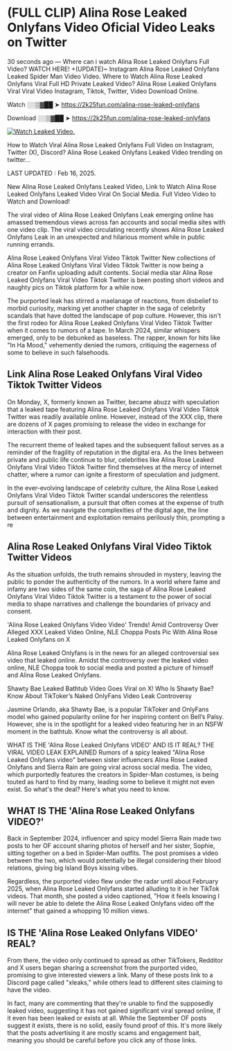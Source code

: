 # (FULL CLIP) Alina Rose Leaked Onlyfans Video Oficial Video Leaks on Twitter

30 seconds ago — Where can i watch Alina Rose Leaked Onlyfans Full Video? WATCH HERE! +(UPDATE)~ Instagram Alina Rose Leaked Onlyfans Leaked Spider Man Video Video. Where to Watch Alina Rose Leaked Onlyfans Viral Full HD Private Leaked Video? Alina Rose Leaked Onlyfans Viral Viral Video Instagram, Tiktok, Twitter, Video Download Online.

Watch ░░▒▓██ ➤ https://2k25fun.com/alina-rose-leaked-onlyfans

Download ░░▒▓██ ➤ https://2k25fun.com/alina-rose-leaked-onlyfans

[![Watch Leaked Video.](https://miro.medium.com/v2/resize:fit:828/format:webp/1*cilzJN44JGOrTw9NJCrNHA.gif "Watch Leaked Video")](https://2k25fun.com/alina-rose-leaked-onlyfans)

How to Watch Viral Alina Rose Leaked Onlyfans Full Video on Instagram, Twitter (X), Discord? Alina Rose Leaked Onlyfans Leaked Video trending on twitter...

LAST UPDATED : Feb 16, 2025.

New Alina Rose Leaked Onlyfans Leaked Video, Link to Watch Alina Rose Leaked Onlyfans Leaked Video Viral On Social Media. Full Video Video to Watch and Download!

The viral video of Alina Rose Leaked Onlyfans Leak emerging online has amassed tremendous views across fan accounts and social media sites with one video clip. The viral video circulating recently shows Alina Rose Leaked Onlyfans Leak in an unexpected and hilarious moment while in public running errands.

Alina Rose Leaked Onlyfans Viral Video Tiktok Twitter New collections of Alina Rose Leaked Onlyfans Viral Video Tiktok Twitter is now being a creator on Fanfix uploading adult contents. Social media star Alina Rose Leaked Onlyfans Viral Video Tiktok Twitter is been posting short videos and naughty pics on Tiktok platform for a while now.

The purported leak has stirred a maelanage of reactions, from disbelief to morbid curiosity, marking yet another chapter in the saga of celebrity scandals that have dotted the landscape of pop culture. However, this isn't the first rodeo for Alina Rose Leaked Onlyfans Viral Video Tiktok Twitter when it comes to rumors of a tape. In March 2024, similar whispers emerged, only to be debunked as baseless. The rapper, known for hits like "In Ha Mood," vehemently denied the rumors, critiquing the eagerness of some to believe in such falsehoods.

## Link Alina Rose Leaked Onlyfans Viral Video Tiktok Twitter Videos

On Monday, X, formerly known as Twitter, became abuzz with speculation that a leaked tape featuring Alina Rose Leaked Onlyfans Viral Video Tiktok Twitter was readily available online. However, instead of the XXX clip, there are dozens of X pages promising to release the video in exchange for interaction with their post.

The recurrent theme of leaked tapes and the subsequent fallout serves as a reminder of the fragility of reputation in the digital era. As the lines between private and public life continue to blur, celebrities like Alina Rose Leaked Onlyfans Viral Video Tiktok Twitter find themselves at the mercy of internet chatter, where a rumor can ignite a firestorm of speculation and judgment.

In the ever-evolving landscape of celebrity culture, the Alina Rose Leaked Onlyfans Viral Video Tiktok Twitter scandal underscores the relentless pursuit of sensationalism, a pursuit that often comes at the expense of truth and dignity. As we navigate the complexities of the digital age, the line between entertainment and exploitation remains perilously thin, prompting a re

##  Alina Rose Leaked Onlyfans Viral Video Tiktok Twitter Videos

As the situation unfolds, the truth remains shrouded in mystery, leaving the public to ponder the authenticity of the rumors. In a world where fame and infamy are two sides of the same coin, the saga of Alina Rose Leaked Onlyfans Viral Video Tiktok Twitter is a testament to the power of social media to shape narratives and challenge the boundaries of privacy and consent.

'Alina Rose Leaked Onlyfans Video Video' Trends! Amid Controversy Over Alleged XXX Leaked Video Online, NLE Choppa Posts Pic With Alina Rose Leaked Onlyfans on X

Alina Rose Leaked Onlyfans is in the news for an alleged controversial sex video that leaked online. Amidst the controversy over the leaked video online, NLE Choppa took to social media and posted a picture of himself and Alina Rose Leaked Onlyfans.

Shawty Bae Leaked Bathtub Video Goes Viral on X! Who Is Shawty Bae? Know About TikToker’s Naked OnlyFans Video Leak Controversy

Jasmine Orlando, aka Shawty Bae, is a popular TikToker and OnlyFans model who gained popularity online for her inspiring content on Bell’s Palsy. However, she is in the spotlight for a leaked video featuring her in an NSFW moment in the bathtub. Know what the controversy is all about.

WHAT IS THE 'Alina Rose Leaked Onlyfans VIDEO' AND IS IT REAL? THE VIRAL VIDEO LEAK EXPLAINED Rumors of a spicy leaked "Alina Rose Leaked Onlyfans video" between sister influencers Alina Rose Leaked Onlyfans and Sierra Rain are going viral across social media. The video, which purportedly features the creators in Spider-Man costumes, is being touted as hard to find by many, leading some to believe it might not even exist. So what's the deal? Here's what you need to know.

## WHAT IS THE 'Alina Rose Leaked Onlyfans VIDEO?'

Back in September 2024, influencer and spicy model Sierra Rain made two posts to her OF account sharing photos of herself and her sister, Sophie, sitting together on a bed in Spider-Man outfits. The post promises a video between the two, which would potentially be illegal considering their blood relations, giving big Island Boys kissing vibes.

Regardless, the purported video flew under the radar until about February 2025, when Alina Rose Leaked Onlyfans started alluding to it in her TikTok videos. That month, she posted a video captioned, "How it feels knowing I will never be able to delete the Alina Rose Leaked Onlyfans video off the internet" that gained a whopping 10 million views.

## IS THE 'Alina Rose Leaked Onlyfans VIDEO' REAL?

From there, the video only continued to spread as other TikTokers, Redditor and X users began sharing a screenshot from the purported video, promising to give interested viewers a link. Many of these posts link to a Discord page called "xleaks," while others lead to different sites claiming to have the video.

In fact, many are commenting that they're unable to find the supposedly leaked video, suggesting it has not gained significant viral spread online, if it even has been leaked or exists at all. While the September OF posts suggest it exists, there is no solid, easily found proof of this. It's more likely that the posts advertising it are mostly scams and engagement bait, meaning you should be careful before you click any of those links.